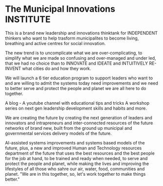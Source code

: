 # The Municipal Innovations INSTITUTE

This is a brand new leadership and innovations thinktank for INDEPENDENT thinkers who want to help trasform municipalites to become living, breathing and active centres for social innovation.

The new trend is to uncomplicate what we are over-complicating, to simplify what we are made so confusing and over-managed and under led, that we had no choice than to INNOVATE and IDEATE and INTUITIVELY RE-INVENT what cities do and how they work.

We will launch a 6 tier education program to support leaders who want to and are willing to admit the systems today need improvements and we need to better serve and protect the people and planet we are all here to do together. 

A blog - 
A youtube channel with educational tips and tricks
A workshop series on next gen leadership development skills and habits and more. 

We are creating the future by creating the next generation of leaders and innovators and intrapreneurs and inter-connected resources of the future networks of brand new, built from the ground up municipal and governmental services delivery models of the future. 

AI-assisted systems improvements and systems based models of the future, plus, a new and improved Human and Technology resources department of the future that uses the best resources and the best people for the job at hand, to be trained and ready when needed, to serve and protect the people and planet, while making the lives and improving the lifestyles of all those who sahre our air, water, food, communities and planet. 
"We are in this together, so, let's work together to make things better." 

